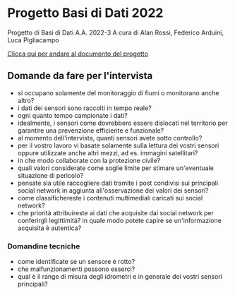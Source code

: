 # Progetto Basi di Dati 2022
Progetto di Basi di Dati A.A. 2022-3
A cura di Alan Rossi, Federico Arduini, Luca Pigliacampo

[Clicca qui per andare al documento del progetto](https://univpm-my.sharepoint.com/:w:/r/personal/s1098699_studenti_univpm_it/_layouts/15/Doc.aspx?sourcedoc=%7B78571a59-adba-4810-b746-d073e6327bdb%7D&action=edit&wdPid=100ae54b)

## Domande da fare per l'intervista
- si occupano solamente del monitoraggio di fiumi o monitorano anche altro?
- i dati dei sensori sono raccolti in tempo reale?
- ogni quanto tempo campionate i dati?
- idealmente, i sensori come dovrebbero essere dislocati nel territorio per garantire una prevenzione efficiente e funzionale?
- al momento dell'intervista, quanti sensori avete sotto controllo?
- per il vostro lavoro vi basate solamente sulla lettura dei vostri sensori oppure utilizzate anche altri mezzi, ad es. immagini satellitari?
- in che modo collaborate con la protezione civile?
- quali valori considerate come soglie limite per stimare un'eventuale situazione di pericolo?
- pensate sia utile raccogliere dati tramite i post condivisi sui principali social network in aggiunta all'osservazione dei valori dei sensori?
- come classifichereste i contenuti multimediali caricati sui social network?
- che priorità attribuireste ai dati che acquisite dai social network per conferirgli legittimità? in quale modo potete capire se un'informazione acquisita è autentica?

### Domandine tecniche
- come identificate se un sensore è rotto?
- che malfunzionamenti possono esserci?
- qual è il range di misura degli idrometri e in generale dei vostri sensori principali?
